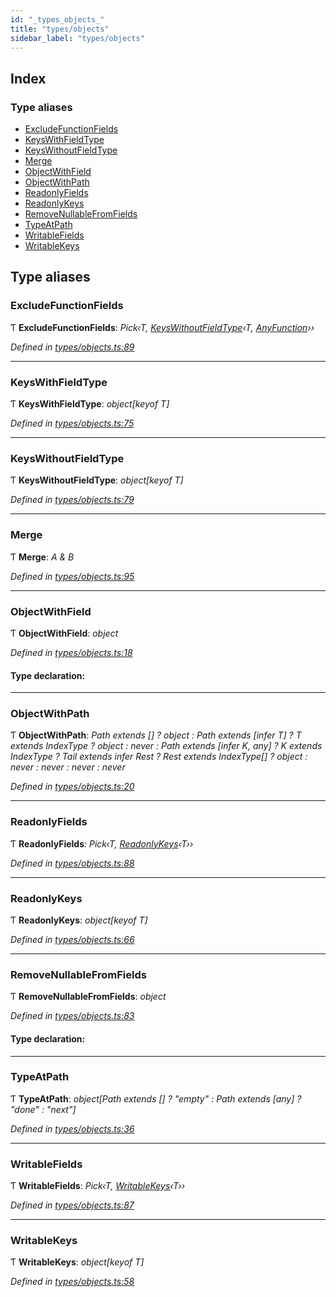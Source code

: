 ```yaml
---
id: "_types_objects_"
title: "types/objects"
sidebar_label: "types/objects"
---
```


## Index

### Type aliases

* [ExcludeFunctionFields](_types_objects_.md#excludefunctionfields)
* [KeysWithFieldType](_types_objects_.md#keyswithfieldtype)
* [KeysWithoutFieldType](_types_objects_.md#keyswithoutfieldtype)
* [Merge](_types_objects_.md#merge)
* [ObjectWithField](_types_objects_.md#objectwithfield)
* [ObjectWithPath](_types_objects_.md#objectwithpath)
* [ReadonlyFields](_types_objects_.md#readonlyfields)
* [ReadonlyKeys](_types_objects_.md#readonlykeys)
* [RemoveNullableFromFields](_types_objects_.md#removenullablefromfields)
* [TypeAtPath](_types_objects_.md#typeatpath)
* [WritableFields](_types_objects_.md#writablefields)
* [WritableKeys](_types_objects_.md#writablekeys)

## Type aliases

###  ExcludeFunctionFields

Ƭ **ExcludeFunctionFields**: *Pick‹T, [KeysWithoutFieldType](_types_objects_.md#keyswithoutfieldtype)‹T, [AnyFunction](_types_functions_.md#anyfunction)››*

*Defined in [types/objects.ts:89](https://github.com/fponticelli/tempo/blob/master/std/src/types/objects.ts#L89)*

___

###  KeysWithFieldType

Ƭ **KeysWithFieldType**: *object[keyof T]*

*Defined in [types/objects.ts:75](https://github.com/fponticelli/tempo/blob/master/std/src/types/objects.ts#L75)*

___

###  KeysWithoutFieldType

Ƭ **KeysWithoutFieldType**: *object[keyof T]*

*Defined in [types/objects.ts:79](https://github.com/fponticelli/tempo/blob/master/std/src/types/objects.ts#L79)*

___

###  Merge

Ƭ **Merge**: *A & B*

*Defined in [types/objects.ts:95](https://github.com/fponticelli/tempo/blob/master/std/src/types/objects.ts#L95)*

___

###  ObjectWithField

Ƭ **ObjectWithField**: *object*

*Defined in [types/objects.ts:18](https://github.com/fponticelli/tempo/blob/master/std/src/types/objects.ts#L18)*

#### Type declaration:

___

###  ObjectWithPath

Ƭ **ObjectWithPath**: *Path extends [] ? object : Path extends [infer T] ? T extends IndexType ? object : never : Path extends [infer K, any] ? K extends IndexType ? Tail<Path> extends infer Rest ? Rest extends IndexType[] ? object : never : never : never : never*

*Defined in [types/objects.ts:20](https://github.com/fponticelli/tempo/blob/master/std/src/types/objects.ts#L20)*

___

###  ReadonlyFields

Ƭ **ReadonlyFields**: *Pick‹T, [ReadonlyKeys](_types_objects_.md#readonlykeys)‹T››*

*Defined in [types/objects.ts:88](https://github.com/fponticelli/tempo/blob/master/std/src/types/objects.ts#L88)*

___

###  ReadonlyKeys

Ƭ **ReadonlyKeys**: *object[keyof T]*

*Defined in [types/objects.ts:66](https://github.com/fponticelli/tempo/blob/master/std/src/types/objects.ts#L66)*

___

###  RemoveNullableFromFields

Ƭ **RemoveNullableFromFields**: *object*

*Defined in [types/objects.ts:83](https://github.com/fponticelli/tempo/blob/master/std/src/types/objects.ts#L83)*

#### Type declaration:

___

###  TypeAtPath

Ƭ **TypeAtPath**: *object[Path extends [] ? "empty" : Path extends [any] ? "done" : "next"]*

*Defined in [types/objects.ts:36](https://github.com/fponticelli/tempo/blob/master/std/src/types/objects.ts#L36)*

___

###  WritableFields

Ƭ **WritableFields**: *Pick‹T, [WritableKeys](_types_objects_.md#writablekeys)‹T››*

*Defined in [types/objects.ts:87](https://github.com/fponticelli/tempo/blob/master/std/src/types/objects.ts#L87)*

___

###  WritableKeys

Ƭ **WritableKeys**: *object[keyof T]*

*Defined in [types/objects.ts:58](https://github.com/fponticelli/tempo/blob/master/std/src/types/objects.ts#L58)*
